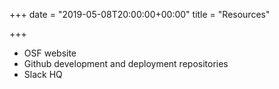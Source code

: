 +++
date = "2019-05-08T20:00:00+00:00"
title = "Resources"

+++
* OSF website
* Github development and deployment repositories
* Slack HQ